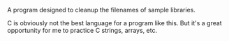A program designed to cleanup the filenames of sample libraries.

C is obviously not the best language for a program like this. But it's a great opportunity for me to practice C strings,
arrays, etc.
